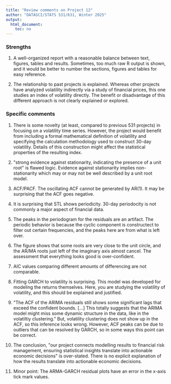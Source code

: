 ```yaml
---
title: "Review comments on Project 12"
author: "DATASCI/STATS 531/631, Winter 2025"
output:
  html_document:
    toc: no
---
```


### Strengths

1. A well-organized report with a reasonable balance between text, figures, tables and results. Sometimes, too much raw R output is shown, and it would be better to number the sections, figures and tables for easy reference.

1. The relationship to past projects is explained. Whereas other projects have analyzed volatility indirectly via a study of financial prices, this one studies an index of volatility directly. The benefit or disadvantage of this different approach is not clearly explained or explored.

### Specific comments

1. There is some novelty (at least, compared to previous 531 projects) in focusing on a volatility time series. However, the project would benefit from including a formal mathematical definition of volatility and specifying the
calculation methodology used to construct 30-day volatility. Details of this construction might affect the statistical properties of the resulting index.

1. "strong evidence against stationarity, indicating the presence of a unit root" is flawed logic. Evidence against stationarity implies non-stationarity which may or may not be well described by a unit root model.

1. ACF/PACF. The oscillating ACF cannot be generated by AR(1). It may be surprising that the ACF goes negative.

1. It is surprising that STL shows periodicity. 30-day periodocity is not commonly a major aspect of financial data.

1. The peaks in the periodogram for the residuals are an artifact. The periodic behavior is because the cyclic component is constructect to filter out certain frequencies, and the peaks here are from what is left over.

1. The figure shows that some roots are very close to the unit circle, and the AR/MA roots just left of the imaginary axis almost cancel. The assessment that everything looks good is over-confident.

1. AIC values comparing different amounts of differencing are not comparable.

1. Fitting GARCH to volatility is surprising. This model was developed for modeling the returns themselves. Here, you are studying the volatility of volatility, and this should be explained and justified.

1. "The ACF of the ARIMA residuals still shows some significant lags that exceed the confident bounds. [...] This totally suggests that the ARIMA model might miss some dynamic structure in the data, like in the volatiltiy clustering." But, volatility clustering does not show up in the ACF, so this inference looks wrong. However, ACF peaks can be due to outliers that can be resolved by GARCH, so in some ways this point can be correct.

1. The conclusion, "our project connects modelling results to financial risk management, ensuring statistical insights translate into actionable economic decisions" is over-stated. There is no explicit explanation of how the results translate into actionable economic decisions.

1. Minor point: The ARMA-GARCH residual plots have an error in the x-axis tick mark values.

